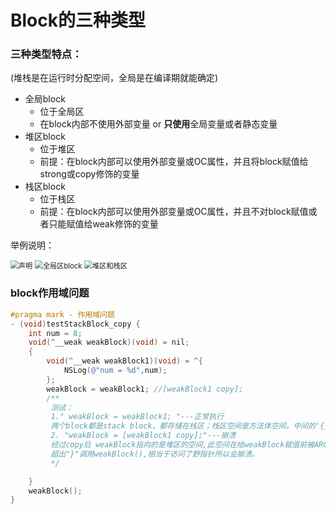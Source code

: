 # Block的三种类型

### 三种类型特点：

(堆栈是在运行时分配空间，全局是在编译期就能确定)

* 全局block
  * 位于全局区
  * 在block内部不使用外部变量 or **只使用**全局变量或者静态变量
* 堆区block
  * 位于堆区
  * 前提：在block内部可以使用外部变量或OC属性，并且将block赋值给strong或copy修饰的变量
* 栈区block
  * 位于栈区
  * 前提：在block内部可以使用外部变量或OC属性，并且不对block赋值或者只能赋值给weak修饰的变量

举例说明：

<img src="/Users/tangh/yuki/博客/文章仓库/YLNoteHub/content/images/block_声明.png" alt="声明" style="zoom:80%;" />

<img src="/Users/tangh/yuki/博客/文章仓库/YLNoteHub/content/images/block_类型_global.png" alt="全局区block" style="zoom:80%;" />

<img src="/Users/tangh/yuki/博客/文章仓库/YLNoteHub/content/images/block_类型_malloc_statck.png" alt="堆区和栈区" style="zoom:80%;" />



### block作用域问题

```objective-c
#pragma mark - 作用域问题
- (void)testStackBlock_copy {
    int num = 8;
    void(^__weak weakBlock)(void) = nil;
    {
        void(^__weak weakBlock1)(void) = ^{
            NSLog(@"num = %d",num);
        };
        weakBlock = weakBlock1; //[weakBlock1 copy];
        /**
         测试：
         1." weakBlock = weakBlock1; "---正常执行
         两个block都是stack block，都存储在栈区；栈区空间是方法体空间，中间的'{}'表示匿名作用域，（C语言中介绍）栈存储期间匿名作用域的变量超出匿名作用域不一定立即释放；
         2. "weakBlock = [weakBlock1 copy];"---崩溃
         经过copy后 weakBlock指向的是堆区的空间,此空间在给weakBlock赋值前被ARC插入的release释放掉，所以weakBlock为null;
         超出"}"调用weakBlock(),相当于访问了野指针所以会崩溃。
         */

    }
    weakBlock();
}

```

